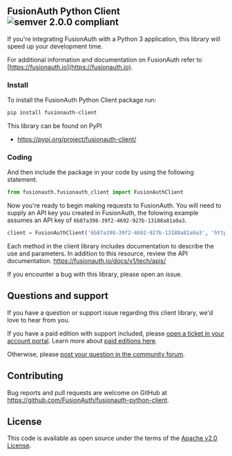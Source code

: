 ## FusionAuth Python Client ![semver 2.0.0 compliant](http://img.shields.io/badge/semver-2.0.0-brightgreen.svg?style=flat-square)
If you're integrating FusionAuth with a Python 3 application, this library will speed up your development time.

For additional information and documentation on FusionAuth refer to [https://fusionauth.io](https://fusionauth.io).

### Install
To install the FusionAuth Python Client package run:

```bash
pip install fusionauth-client
```

This library can be found on PyPI
* https://pypi.org/project/fusionauth-client/

### Coding
And then include the package in your code by using the following statement.

```python
from fusionauth.fusionauth_client import FusionAuthClient
```

Now you're ready to begin making requests to FusionAuth. You will need to supply an API key you created in FusionAuth, the folowing example assumes an API key of `6b87a398-39f2-4692-927b-13188a81a9a3`.

```python
client = FusionAuthClient('6b87a398-39f2-4692-927b-13188a81a9a3', 'http://localhost:9011')
```

Each method in the client library includes documentation to describe the use and parameters. In addition to this resource, review the API documentation. https://fusionauth.io/docs/v1/tech/apis/

If you encounter a bug with this library, please open an issue.

## Questions and support

If you have a question or support issue regarding this client library, we'd love to hear from you.

If you have a paid edition with support included, please [open a ticket in your account portal](https://account.fusionauth.io/account/support/). Learn more about [paid editions here](https://fusionauth.io/pricing/).

Otherwise, please [post your question in the community forum](https://fusionauth.io/community/forum/).

## Contributing

Bug reports and pull requests are welcome on GitHub at https://github.com/FusionAuth/fusionauth-python-client.

## License

This code is available as open source under the terms of the [Apache v2.0 License](https://opensource.org/licenses/Apache-2.0).
